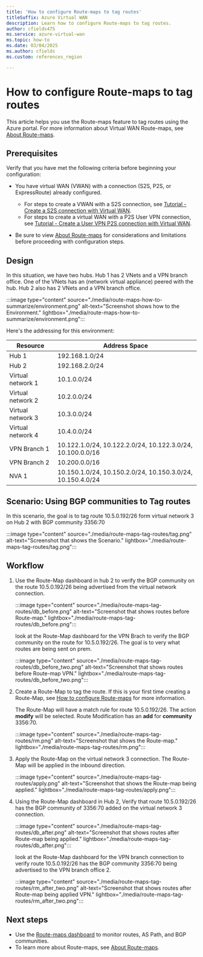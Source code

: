 ```yaml
---
title: 'How to configure Route-maps to tag routes'
titleSuffix: Azure Virtual WAN
description: Learn how to configure Route-maps to tag routes.
author: cfields475
ms.service: azure-virtual-wan
ms.topic: how-to
ms.date: 03/04/2025
ms.author: cfields
ms.custom: references_region

---
```

# How to configure Route-maps to tag routes

This article helps you use the Route-maps feature to tag routes using the Azure portal. For more information about Virtual WAN Route-maps, see [About Route-maps](route-maps-about.md).

## Prerequisites

Verify that you have met the following criteria before beginning your configuration:

* You have virtual WAN (VWAN) with a connection (S2S, P2S, or ExpressRoute) already configured.

  * For steps to create a VWAN with a S2S connection, see [Tutorial - Create a S2S connection with Virtual WAN](virtual-wan-site-to-site-portal.md).
  * For steps to create a virtual WAN with a P2S User VPN connection, see [Tutorial - Create a User VPN P2S connection with Virtual WAN](virtual-wan-point-to-site-portal.md).
* Be sure to view [About Route-maps](route-maps-about.md#considerations-and-limitations) for considerations and limitations before proceeding with configuration steps.

## Design
In this situation, we have two hubs. Hub 1 has 2 VNets and a VPN branch office. One of the VNets has an  (network virtual appliance) peered with the hub. Hub 2 also has 2 VNets and a VPN branch office. 

   :::image type="content" source="./media/route-maps-how-to-summarize/environment.png" alt-text="Screenshot shows how to the Environment." lightbox="./media/route-maps-how-to-summarize/environment.png":::

Here's the addressing for this environment:  

| Resource |Address Space |
| --- |---| 
|Hub 1 |192.168.1.0/24 | 
|Hub 2 |192.168.2.0/24  |
|Virtual network 1 |10.1.0.0/24  |
|Virtual network 2 |10.2.0.0/24 |
|Virtual network 3 |10.3.0.0/24  |
|Virtual network 4 |10.4.0.0/24  |
|VPN Branch 1 |10.122.1.0/24, 10.122.2.0/24, 10.122.3.0/24, 10.100.0.0/16|
|VPN Branch 2 |10.200.0.0/16 |
|NVA 1 | 10.150.1.0/24, 10.150.2.0/24, 10.150.3.0/24, 10.150.4.0/24 |  

## Scenario: Using BGP communities to Tag routes

In this scenario, the goal is to tag route 10.5.0.192/26 form virtual network 3 on Hub 2 with BGP community 3356:70   

   :::image type="content" source="./media/route-maps-tag-routes/tag.png" alt-text="Screenshot that shows the Scenario." lightbox="./media/route-maps-tag-routes/tag.png":::

## Workflow

1. Use the Route-Map dashboard in hub 2 to verify the BGP community on the route 10.5.0.192/26 being advertised from the virtual network connection.

   :::image type="content" source="./media/route-maps-tag-routes/db_before.png" alt-text="Screenshot that shows routes before Route-map." lightbox="./media/route-maps-tag-routes/db_before.png"::: 

   look at the Route-Map dashboard for the VPN Brach to verify the BGP community on the route for 10.5.0.192/26. The goal is to very what routes are being sent on prem.

   :::image type="content" source="./media/route-maps-tag-routes/db_before_two.png" alt-text="Screenshot that shows routes before Route-map VPN." lightbox="./media/route-maps-tag-routes/db_before_two.png":::   

2. Create a Route-Map to tag the route. If this is your first time creating a Route-Map, see [How to configure Route-maps](route-maps-how-to.md) for more information. 

   The Route-Map will have a match rule for route 10.5.0.192/26. The action **modify** will be selected. Route Modification has an **add** for **community** 3356:70.  

   :::image type="content" source="./media/route-maps-tag-routes/rm.png" alt-text="Screenshot that shows the Route-map." lightbox="./media/route-maps-tag-routes/rm.png":::

3. Apply the Route-Map on the virtual network 3 connection. The Route-Map will be applied in the inbound direction. 

   :::image type="content" source="./media/route-maps-tag-routes/apply.png" alt-text="Screenshot that shows the Route-map being applied." lightbox="./media/route-maps-tag-routes/apply.png":::

4. Using the Route-Map dashboard in Hub 2, Verify that route 10.5.0.192/26 has the BGP community of 3356:70 added on the virtual network 3 connection.    

   :::image type="content" source="./media/route-maps-tag-routes/db_after.png" alt-text="Screenshot that shows routes after Route-map being applied." lightbox="./media/route-maps-tag-routes/db_after.png":::

   look at the Route-Map dashboard for the VPN branch connection to verify route 10.5.0.192/26 has the BGP community 3356:70 being advertised to the VPN branch office 2.  

   :::image type="content" source="./media/route-maps-tag-routes/rm_after_two.png" alt-text="Screenshot that shows routes after Route-map being applied VPN." lightbox="./media/route-maps-tag-routes/rm_after_two.png":::

## Next steps

* Use the [Route-maps dashboard](route-maps-dashboard.md) to monitor routes, AS Path, and BGP communities.
* To learn more about Route-maps, see [About Route-maps](route-maps-about.md).

